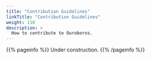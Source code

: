 ```yaml
---
title: "Contribution Guidelines"
linkTitle: "Contribution Guidelines"
weight: 110
description: >
  How to contribute to Ouroboros.
---
```


{{% pageinfo %}}
Under construction.
{{% /pageinfo %}}
